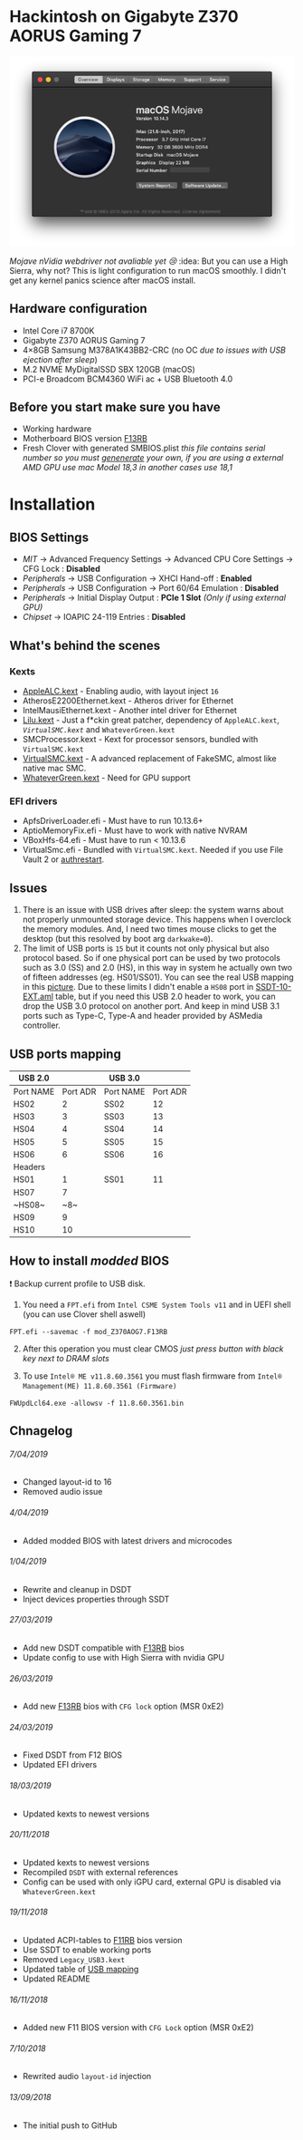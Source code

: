 # Hackintosh on Gigabyte Z370 AORUS Gaming 7

<p align="center">
  <img src="./misc/system.png" alt="System specs">
</p>

*Mojave nVidia webdriver not avaliable yet :cry:* :idea: But you can use a High Sierra, why not?
This is light configuration to run macOS smoothly. I didn't get any kernel panics science after macOS install.

## Hardware configuration

* Intel Core i7 8700K
* Gigabyte Z370 AORUS Gaming 7
* 4×8GB Samsung M378A1K43BB2-CRC (no OC *due to issues with USB ejection after sleep*)
* M.2 NVME MyDigitalSSD SBX 120GB (macOS)
* PCI-e Broadcom BCM4360 WiFi ac + USB Bluetooth 4.0

## Before you start make sure you have

* Working hardware
* Motherboard BIOS version [F13RB][104]
* Fresh Clover with generated SMBIOS.plist *this file contains serial number so you must [genenerate][1] your own, if you are using a external AMD GPU use mac Model 18,3 in another cases use 18,1*


# Installation

## BIOS Settings
* *MIT* → Advanced Frequency Settings → Advanced CPU Core Settings → CFG Lock : **Disabled**
* *Peripherals* → USB Configuration → XHCI Hand-off : **Enabled**
* *Peripherals* → USB Configuration → Port 60/64 Emulation : **Disabled**
* *Peripherals* → Initial Display Output : **PCIe 1 Slot** *(Only if using external GPU)*
* *Chipset* → IOAPIC 24-119 Entries : **Disabled**

## What's behind the scenes

### Kexts

* [AppleALC.kext][2] - Enabling audio, with layout inject `16`
* AtherosE2200Ethernet.kext - Atheros driver for Ethernet
* IntelMausiEthernet.kext - Another intel driver for Ethernet
* [Lilu.kext][3] - Just a f\*ckin great patcher, dependency of `AppleALC.kext`, *`VirtualSMC.kext`* and `WhateverGreen.kext`
* SMCProcessor.kext - Kext for processor sensors, bundled with `VirtualSMC.kext`
* [VirtualSMC.kext][4] - A advanced replacement of FakeSMC, almost like native mac SMC.
* [WhateverGreen.kext][5] - Need for GPU support

### EFI drivers

* ApfsDriverLoader.efi - Must have to run 10.13.6+
* AptioMemoryFix.efi - Must have to work with native NVRAM
* VBoxHfs-64.efi - Must have to run < 10.13.6
* VirtualSmc.efi - Bundled with `VirtualSMC.kext`. Needed if you use File Vault 2 or [authrestart][6].

## Issues

1. There is an issue with USB drives after sleep: the system warns about not properly unmounted storage device. This happens when I overclock the memory modules. And, I need two times mouse clicks to get the desktop (but this resolved by boot arg `darkwake=0`).
2. The limit of USB ports is `15` but it counts not only physical but also protocol based. So if one physical port can be used by two protocols such as 3.0 (SS) and 2.0 (HS), in this way in system he actually own two of fifteen addresses (eg. HS01/SS01). You can see the real USB mapping in this [picture][102]. Due to these limits I didn't enable a `HS08` port in [SSDT-10-EXT.aml](OEM/Z370%20AORUS%20Gaming%207/ACPI/patched/SSDT-10-EXT.dsl#L98) table, but if you need this USB 2.0 header to work, you can drop the USB 3.0 protocol on another port. And keep in mind USB 3.1 ports such as Type-C, Type-A and header provided by ASMedia controller.

## USB ports mapping

| USB 2.0   |          | USB 3.0   |          |
|-----------|----------|-----------|----------|
| Port NAME | Port ADR | Port NAME | Port ADR |
| HS02      | 2        | SS02      | 12       |
| HS03      | 3        | SS03      | 13       |
| HS04      | 4        | SS04      | 14       |
| HS05      | 5        | SS05      | 15       |
| HS06      | 6        | SS06      | 16       |
| Headers   |          |           |          |
| HS01      | 1        | SS01      | 11       |
| HS07      | 7        |           |          |
| ~HS08~    | ~8~      |           |          |
| HS09      | 9        |           |          |
| HS10      | 10       |           |          |

## How to install *modded* BIOS

:exclamation: Backup current profile to USB disk.
1. You need a `FPT.efi` from `Intel CSME System Tools v11` and in UEFI shell (you can use Clover shell aswell)
```
FPT.efi --savemac -f mod_Z370AOG7.F13RB
```
2. After this operation you must clear CMOS *just press button with black key next to DRAM slots*

3. To use `Intel® ME v11.8.60.3561` you must flash firmware from `Intel® Management(ME) 11.8.60.3561 (Firmware)`
```
FWUpdLcl64.exe -allowsv -f 11.8.60.3561.bin
```

## Chnagelog
###### 7/04/2019
* Changed layout-id to 16
* Removed audio issue
###### 4/04/2019
* Added modded BIOS with latest drivers and microcodes
###### 1/04/2019
* Rewrite and cleanup in DSDT
* Inject devices properties through SSDT
###### 27/03/2019
* Add new DSDT compatible with [F13RB][104] bios
* Update config to use with High Sierra with nvidia GPU
###### 26/03/2019
* Add new [F13RB][104] bios with `CFG lock` option (MSR 0xE2)
###### 24/03/2019
* Fixed DSDT from F12 BIOS
* Updated EFI drivers
###### 18/03/2019
* Updated kexts to newest versions
###### 20/11/2018
* Updated kexts to newest versions
* Recompiled `DSDT` with external references
* Config can be used with only iGPU card, external GPU is disabled via `WhateverGreen.kext`
###### 19/11/2018
* Updated ACPI-tables to [F11RB][103] bios version
* Use SSDT to enable working ports
* Removed `Legacy_USB3.kext`
* Updated table of [USB mapping](#usb-ports-mapping)
* Updated README
###### 16/11/2018
* Added new F11 BIOS version with `CFG Lock` option (MSR 0xE2)
###### 7/10/2018
* Rewrited audio `layout-id` injection
###### 13/09/2018
* The initial push to GitHub

[1]: http://cloudclovereditor.altervista.org/cce/editor.php#smbios
[2]: https://github.com/acidanthera/AppleALC
[3]: https://github.com/acidanthera/Lilu
[4]: https://github.com/acidanthera/VirtualSMC
[5]: https://github.com/acidanthera/WhateverGreen
[6]: https://lifehacker.com/bypass-a-filevault-password-at-startup-by-rebooting-fro-1686770324

[101]: ./misc/system.png
[102]: ./misc/physical-usb-ports.png
[103]: ./misc/Z370AOG7_F11RB.zip
[104]: ./misc/Z370AOG7_F13RB.zip
